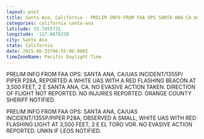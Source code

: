 ```yaml
---
layout: post
title: Santa Ana, California - PRELIM INFO FROM FAA OPS SANTA ANA CA UAS INCIDENT 1355P PIPER P28A REPORTED A
categories: california santa-ana
latitude: 33.7455731
longitude: -117.8678338
city: Santa Ana
state: California
date: 2015-06-25T06:55:00.000Z
timeZoneName: Pacific Daylight Time
---
```


PRELIM INFO FROM FAA OPS: SANTA ANA, CA/UAS INCIDENT/1355P/ PIPER P28A, REPORTED A WHITE UAS WITH A RED FLASHING BEACON AT 3,500 FEET, 2 E SANTA ANA, CA. NO EVASIVE ACTION TAKEN. DIRECTION OF FLIGHT NOT REPORTED. NO INJURIES REPORTED. ORANGE COUNTY SHERIFF NOTIFIED.

PRELIM INFO FROM FAA OPS: SANTA ANA, CA/UAS INCIDENT/1355P/PIPER P28A, OBSERVED A SMALL, WHITE UAS WITH RED FLASHING LIGHT AT 3,500 FEET, 2 E EL TORO VOR. NO EVASIVE ACTION REPORTED. UNKN IF LEOS NOTIFIED. 